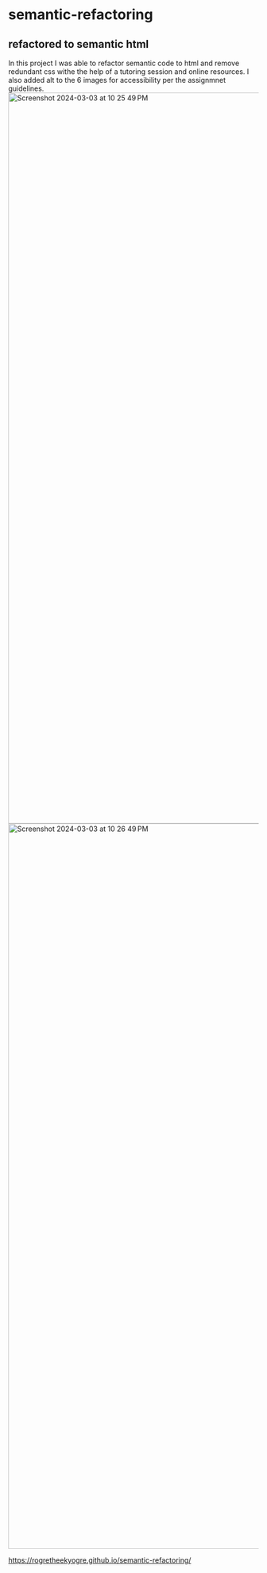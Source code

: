 # semantic-refactoring

## refactored to semantic html

In this project I was able to refactor semantic code to html and remove redundant css withe the help 
of a tutoring session and online resources. I also added alt to the 6 images for accessibility per
the assignmnet guidelines.
<img width="1469" alt="Screenshot 2024-03-03 at 10 25 49 PM" src="https://github.com/rogretheekyogre/semantic-refactoring/assets/159403086/0d6c5eb2-c7b3-454b-9f16-8bd8f89198bf">
<img width="1458" alt="Screenshot 2024-03-03 at 10 26 49 PM" src="https://github.com/rogretheekyogre/semantic-refactoring/assets/159403086/5d0eb8ea-f3cf-420c-ae2a-77a2c8f18023">

https://rogretheekyogre.github.io/semantic-refactoring/
